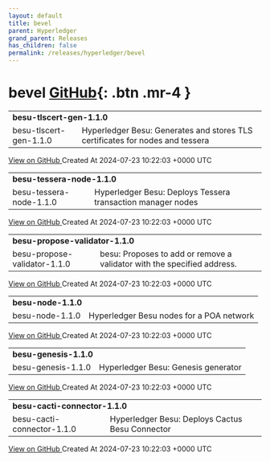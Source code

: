 ```yaml
---
layout: default
title: bevel
parent: Hyperledger
grand_parent: Releases
has_children: false
permalink: /releases/hyperledger/bevel
---
```


# bevel <span class="fs-3 right-align">[GitHub](https://github.com/hyperledger/bevel){: .btn .mr-4 }</span>


<div>
    <table>
        <tr>
            <td colspan="2">
                <b>
                    besu-tlscert-gen-1.1.0
                </b>
            </td>
        </tr>
        <tr>
            <td>
                <span class="chip">
                    besu-tlscert-gen-1.1.0
                </span>
            </td>
            <td>
                Hyperledger Besu: Generates and stores TLS certificates for nodes and tessera
            </td>
        </tr>
    </table>
    <a href="https://github.com/hyperledger/bevel/releases/tag/besu-tlscert-gen-1.1.0" class=".btn">
        View on GitHub
    </a>
    <span class="right-align">
        Created At 2024-07-23 10:22:03 +0000 UTC
    </span>
</div>

<div>
    <table>
        <tr>
            <td colspan="2">
                <b>
                    besu-tessera-node-1.1.0
                </b>
            </td>
        </tr>
        <tr>
            <td>
                <span class="chip">
                    besu-tessera-node-1.1.0
                </span>
            </td>
            <td>
                Hyperledger Besu: Deploys Tessera transaction manager nodes
            </td>
        </tr>
    </table>
    <a href="https://github.com/hyperledger/bevel/releases/tag/besu-tessera-node-1.1.0" class=".btn">
        View on GitHub
    </a>
    <span class="right-align">
        Created At 2024-07-23 10:22:03 +0000 UTC
    </span>
</div>

<div>
    <table>
        <tr>
            <td colspan="2">
                <b>
                    besu-propose-validator-1.1.0
                </b>
            </td>
        </tr>
        <tr>
            <td>
                <span class="chip">
                    besu-propose-validator-1.1.0
                </span>
            </td>
            <td>
                besu: Proposes to add or remove a validator with the specified address.
            </td>
        </tr>
    </table>
    <a href="https://github.com/hyperledger/bevel/releases/tag/besu-propose-validator-1.1.0" class=".btn">
        View on GitHub
    </a>
    <span class="right-align">
        Created At 2024-07-23 10:22:03 +0000 UTC
    </span>
</div>

<div>
    <table>
        <tr>
            <td colspan="2">
                <b>
                    besu-node-1.1.0
                </b>
            </td>
        </tr>
        <tr>
            <td>
                <span class="chip">
                    besu-node-1.1.0
                </span>
            </td>
            <td>
                Hyperledger Besu nodes for a POA network
            </td>
        </tr>
    </table>
    <a href="https://github.com/hyperledger/bevel/releases/tag/besu-node-1.1.0" class=".btn">
        View on GitHub
    </a>
    <span class="right-align">
        Created At 2024-07-23 10:22:03 +0000 UTC
    </span>
</div>

<div>
    <table>
        <tr>
            <td colspan="2">
                <b>
                    besu-genesis-1.1.0
                </b>
            </td>
        </tr>
        <tr>
            <td>
                <span class="chip">
                    besu-genesis-1.1.0
                </span>
            </td>
            <td>
                Hyperledger Besu: Genesis generator
            </td>
        </tr>
    </table>
    <a href="https://github.com/hyperledger/bevel/releases/tag/besu-genesis-1.1.0" class=".btn">
        View on GitHub
    </a>
    <span class="right-align">
        Created At 2024-07-23 10:22:03 +0000 UTC
    </span>
</div>

<div>
    <table>
        <tr>
            <td colspan="2">
                <b>
                    besu-cacti-connector-1.1.0
                </b>
            </td>
        </tr>
        <tr>
            <td>
                <span class="chip">
                    besu-cacti-connector-1.1.0
                </span>
            </td>
            <td>
                Hyperledger Besu: Deploys Cactus Besu Connector
            </td>
        </tr>
    </table>
    <a href="https://github.com/hyperledger/bevel/releases/tag/besu-cacti-connector-1.1.0" class=".btn">
        View on GitHub
    </a>
    <span class="right-align">
        Created At 2024-07-23 10:22:03 +0000 UTC
    </span>
</div>

